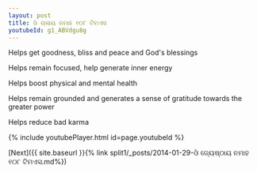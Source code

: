 ```yaml
---
layout: post
title: ଓଁ ଚାଲାୟ ନମାହ ୧୦୮ ଟିମଏସ
youtubeId: g1_ABVdgu8g
---
```

 
 
Helps get goodness, bliss and peace and God's blessings
 
Helps remain focused, help generate inner energy 
 
Helps boost physical and mental health 
 
Helps remain grounded and generates a sense of gratitude towards the greater power 
 
Helps reduce bad karma
 
 
 
 


{% include youtubePlayer.html id=page.youtubeId %}
 
[Next]({{ site.baseurl }}{% link  split1/_posts/2014-01-29-ଓଁ ଜ୍ୟେଷ୍ଠାୟ ନମାହ ୧୦୮ ଟିମଏସ.md%})
 
